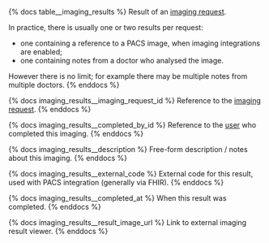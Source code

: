 {% docs table__imaging_results %}
Result of an [imaging request](#!/source/source.tamanu.tamanu.imaging_requests).

In practice, there is usually one or two results per request:
- one containing a reference to a PACS image, when imaging integrations are enabled;
- one containing notes from a doctor who analysed the image.

However there is no limit; for example there may be multiple notes from multiple doctors.
{% enddocs %}

{% docs imaging_results__imaging_request_id %}
Reference to the [imaging request](#!/source/source.tamanu.tamanu.imaging_requests).
{% enddocs %}

{% docs imaging_results__completed_by_id %}
Reference to the [user](#!/source/source.tamanu.tamanu.users) who completed this imaging.
{% enddocs %}

{% docs imaging_results__description %}
Free-form description / notes about this imaging.
{% enddocs %}

{% docs imaging_results__external_code %}
External code for this result, used with PACS integration (generally via FHIR).
{% enddocs %}

{% docs imaging_results__completed_at %}
When this result was completed.
{% enddocs %}

{% docs imaging_results__result_image_url %}
Link to external imaging result viewer.
{% enddocs %}
